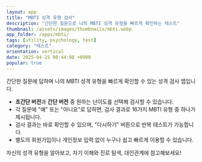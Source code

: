 ```yaml
---
layout: app
title: "MBTI 성격 유형 검사"
description: "간단한 질문으로 나의 MBTI 성격 유형을 빠르게 확인하는 테스트"
thumbnail: /assets/images/thumbnails/mbti.webp
app_folder: /apps/mbti/
tags: [utility, psychology, test]
category: "테스트"
orientation: vertical
date: 2025-04-25 00:44:08 +0900
popular: true
---
```


간단한 질문에 답하며 나의 MBTI 성격 유형을 빠르게 확인할 수 있는 성격 검사 앱입니다.

- **초간단 버전**과 **간단 버전** 중 원하는 난이도를 선택해 검사할 수 있습니다.
- 각 질문에 "예" 또는 "아니요"로 답하면, 검사 결과로 16가지 MBTI 유형 중 하나가 제시됩니다.
- 검사 결과는 바로 확인할 수 있으며, "다시하기" 버튼으로 반복 테스트가 가능합니다.
- 별도의 회원가입이나 개인정보 입력 없이 누구나 쉽고 빠르게 이용할 수 있습니다.

자신의 성격 유형을 알아보고, 자기 이해와 진로 탐색, 대인관계에 참고해보세요!
